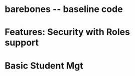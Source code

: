 # barebones --  baseline code

# Features:  Security with Roles support <br>
#            Basic Student Mgt


